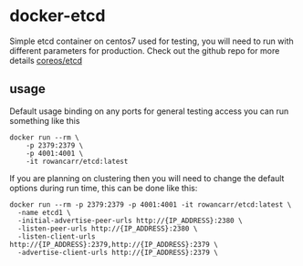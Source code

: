 # docker-etcd

Simple etcd container on centos7 used for testing, you will need to run with different parameters for production. Check out the github repo for more details [coreos/etcd](https://github.com/coreos/etcd.git)

## usage

Default usage binding on any ports for general testing access you can run something like this

```
docker run --rm \
    -p 2379:2379 \
    -p 4001:4001 \
    -it rowancarr/etcd:latest
```

If you are planning on clustering then you will need to change the default options during run time, this can be done like this:

```
docker run --rm -p 2379:2379 -p 4001:4001 -it rowancarr/etcd:latest \
  -name etcd1 \
  -initial-advertise-peer-urls http://{IP_ADDRESS}:2380 \
  -listen-peer-urls http://{IP_ADDRESS}:2380 \
  -listen-client-urls http://{IP_ADDRESS}:2379,http://{IP_ADDRESS}:2379 \
  -advertise-client-urls http://{IP_ADDRESS}:2379 \
```
